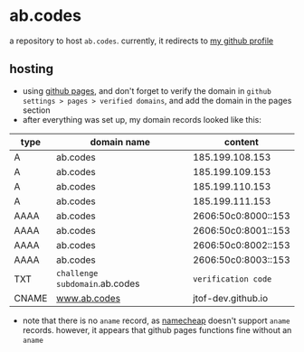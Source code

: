 # ab.codes

a repository to host `ab.codes`. currently, it redirects to [my github profile](https://github.com/jtof-dev)

## hosting

- using [github pages](https://pages.github.com), and don't forget to verify the domain in `github settings > pages > verified domains`, and add the domain in the pages section
- after everything was set up, my domain records looked like this:

| type  | domain name                    | content             |
| ----- | ------------------------------ | ------------------- |
| A     | ab.codes                       | 185.199.108.153     |
| A     | ab.codes                       | 185.199.109.153     |
| A     | ab.codes                       | 185.199.110.153     |
| A     | ab.codes                       | 185.199.111.153     |
| AAAA  | ab.codes                       | 2606:50c0:8000::153 |
| AAAA  | ab.codes                       | 2606:50c0:8001::153 |
| AAAA  | ab.codes                       | 2606:50c0:8002::153 |
| AAAA  | ab.codes                       | 2606:50c0:8003::153 |
| TXT   | `challenge subdomain`.ab.codes | `verification code` |
| CNAME | www.ab.codes                   | jtof-dev.github.io  |

- note that there is no `aname` record, as [namecheap](https://namecheap.com) doesn't support `aname` records. however, it appears that github pages functions fine without an `aname`